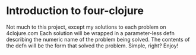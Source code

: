 # Introduction to four-clojure

Not much to this project, except my solutions to each problem on 4clojure.com
Each solution will be wrapped in a parameter-less defn describing the numeric name of the problem being solved.
The contents of the defn will be the form that solved the problem.
Simple, right? Enjoy!
